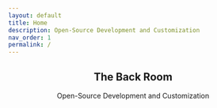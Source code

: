 ```yaml
---
layout: default
title: Home
description: Open-Source Development and Customization
nav_order: 1
permalink: /
---
```


<div class="card">
  <div class="container">
    <h2 class="text-small" style="text-align:center">The Back Room</h2>
    <p class="text-small" style="text-align:center">Open-Source Development and Customization</p>
  </div>
</div>
